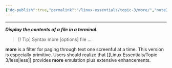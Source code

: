 ```yaml
---
{"dg-publish":true,"permalink":"/linux-essentials/topic-3/more/","noteIcon":"1"}
---
```


---
___Display the contents of a file in a terminal.___

> [! Tip] Syntax
	 more [options] file ...

**more** is a filter for paging through text one screenful at a time.
This version is especially primitive. Users should realize that [[Linux Essentials/Topic 3/less\|less]] provides **more** emulation plus extensive enhancements.
